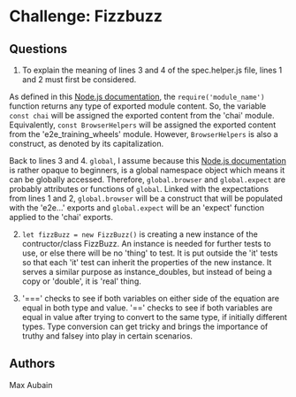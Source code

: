 # Challenge: Fizzbuzz

## Questions
1. To explain the meaning of lines 3 and 4 of the spec.helper.js file, lines 1 and 2 must first be considered.

As defined in this [Node.js documentation](https://nodejs.org/api/modules.html#modules_require_id), the ```require('module_name')``` function returns any type of exported module content.  So, the variable ```const chai``` will be assigned the exported content from the 'chai' module.  Equivalently, ```const BrowserHelpers``` will be assigned the exported content from the 'e2e_training_wheels' module.  However, ```BrowserHelpers``` is also a construct, as denoted by its capitalization.

Back to lines 3 and 4.  ```global```, I assume because this [Node.js documentation](https://nodejs.org/api/globals.html#globals_global) is rather opaque to beginners, is a global namespace object which means it can be globally accessed.  Therefore, ```global.browser``` and ```global.expect``` are probably attributes or functions of ```global```.  Linked with the expectations from lines 1 and 2, ```global.browser``` will be a construct that will be populated with the 'e2e...' exports and ```global.expect``` will be an 'expect' function applied to the 'chai' exports.

2. ```let fizzBuzz = new FizzBuzz()``` is creating a new instance of the contructor/class FizzBuzz.  An instance is needed for further tests to use, or else there will be no 'thing' to test.  It is put outside the 'it' tests so that each 'it' test can inherit the properties of the new instance.  It serves a similar purpose as instance_doubles, but instead of being a copy or 'double', it is 'real' thing.

3. '===' checks to see if both variables on either side of the equation are equal in both type and value.  '==' checks to see if both variables are equal in value after trying to convert to the same type, if initially different types.  Type conversion can get tricky and brings the importance of truthy and falsey into play in certain scenarios.


## Authors
Max Aubain